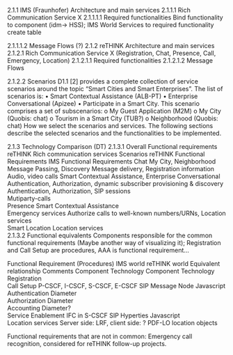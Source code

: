 2.1.1	IMS (Fraunhofer)
Architecture and main services
2.1.1.1	Rich Communication Service X
2.1.1.1.1	Required functionalities
Bind functionality to component (idm-> HSS); 
IMS World Services to required functionality create table
			
			
			

2.1.1.1.2	Message Flows (?)
2.1.2	reTHINK 
Architecture and main services
2.1.2.1	Rich Communication Service X (Registration, Chat, Presence, Call, Emergency, Location)
2.1.2.1.1	Required functionalities
2.1.2.1.2	Message Flows

2.1.2.2	Scenarios
D1.1 [2] provides a complete collection of service scenarios around the topic “Smart Cities and Smart Enterprises”. The list of scenarios is:
•	Smart Contextual Assistance (ALB-PT)
•	Enterprise Conversational (Apizee)
•	Participate in a Smart City. This scenario comprises a set of subscenarios:
o	My Guest Application (M2M)
o	My City (Quobis: chat)
o	Tourism in a Smart City (TUB?)
o	Neighborhood (Quobis: chat)
How we select the scenarios and services.
The following sections describe the selected scenarios and the functionalities to be implemented.

2.1.3	Technology Comparison (DT)
2.1.3.1	Overall Functional requirements
reTHINK Rich communication services	Scenarios	reTHINK Functional Requirements	IMS Functional Requirements	
Chat	My City, Neighborhood	Message Passing,
Discovery	Message delivery,
Registration information	
Audio, video calls	Smart Contextual Assistance, Enterprise Conversational	Authentication, Authorization, dynamic subscriber provisioning & discovery	Authentication, Authorization,
SIP sessions	
Mutiparty-calls				
Presence	Smart Contextual Assistance			
Emergency services			Authorize calls to well-known numbers/URNs, Location services	
Smart Location			Location services	
2.1.3.2	Functional equivalents
Components responsible for the common functional requirements (Maybe another way of visualizing it); Registration and Call Setup are procedures, AAA is functional requirement…

Functional Requirement (Procedures)	IMS world	reTHINK world	Equivalent relationship	Comments
	Component	Technology	Component	Technology		
Registration						
Call Setup	P-CSCF, I-CSCF, S-CSCF, E-CSCF	SIP	Message Node	Javascript		
Authentication		Diameter				
Authorization		Diameter				
Accounting		Diameter?				
Service Enablement	IFC in S-CSCF	SIP	Hyperties	Javascript		
Location services	Server side: LRF, client side: ?	PDF-LO location objects				

Functional requirements that are not in common: Emergency call recognition, considered for reTHINK follow-up projects.
